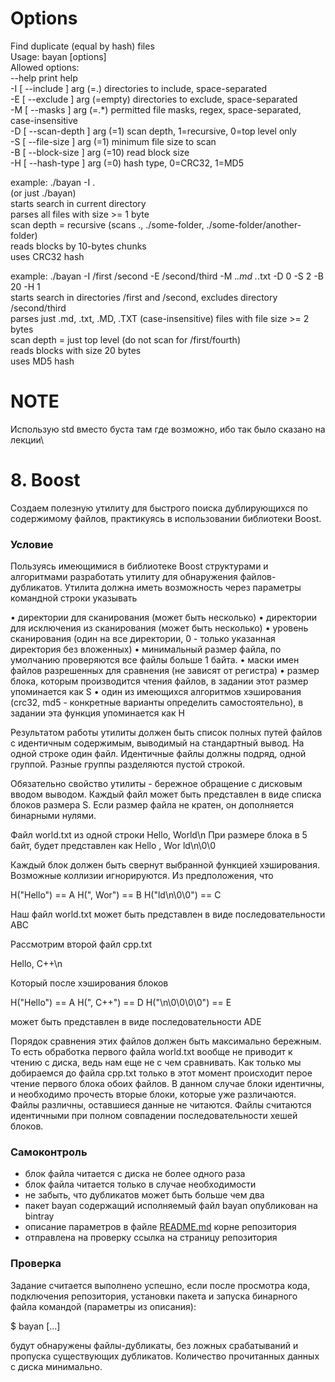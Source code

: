 # Options

Find duplicate (equal by hash) files\
Usage: bayan [options]\
Allowed options:\
  --help                        print help\
  -I [ --include ] arg (=.)     directories to include, space-separated\
  -E [ --exclude ] arg (=empty) directories to exclude, space-separated\
  -M [ --masks ] arg (=.*)      permitted file masks, regex, space-separated,\
                                case-insensitive\
  -D [ --scan-depth ] arg (=1)  scan depth, 1=recursive, 0=top level only\
  -S [ --file-size ] arg (=1)   minimum file size to scan\
  -B [ --block-size ] arg (=10) read block size\
  -H [ --hash-type ] arg (=0)   hash type, 0=CRC32, 1=MD5

example: ./bayan -I .\
(or just ./bayan)\
starts search in current directory\
parses all files with size >= 1 byte\
scan depth = recursive (scans ., ./some-folder, ./some-folder/another-folder)\
reads blocks by 10-bytes chunks\
uses CRC32 hash

example: ./bayan -I /first /second -E /second/third -M .*\.md .*\.txt -D 0 -S 2 -B 20 -H 1\
starts search in directories /first and /second, excludes directory /second/third\
parses just .md, .txt, .MD, .TXT (case-insensitive) files with file size >= 2 bytes\
scan depth = just top level (do not scan for /first/fourth)\
reads blocks with size 20 bytes\
uses MD5 hash

# NOTE
Использую std вместо буста там где возможно, ибо так было сказано на лекции\

# 8. Boost

Создаем полезную утилиту для быстрого поиска дублирующихся по содержимому файлов, практикуясь в использовании библиотеки Boost.

### Условие

Пользуясь имеющимися в библиотеке Boost структурами и алгоритмами
разработать утилиту для обнаружения файлов-дубликатов.
Утилита должна иметь возможность через параметры командной строки
указывать

• директории для сканирования (может быть несколько)
• директории для исключения из сканирования (может быть несколько)
• уровень сканирования (один на все директории, 0 - только указанная
директория без вложенных)
• минимальный размер файла, по умолчанию проверяются все файлы
больше 1 байта.
• маски имен файлов разрешенных для сравнения (не зависят от
регистра)
• размер блока, которым производится чтения файлов, в задании этот
размер упоминается как S
• один из имеющихся алгоритмов хэширования (crc32, md5 -
конкретные варианты определить самостоятельно), в задании
эта функция упоминается как H

Результатом работы утилиты должен быть список полных путей файлов
с идентичным содержимым, выводимый на стандартный вывод. На одной
строке один файл. Идентичные файлы должны подряд, одной группой.
Разные группы разделяются пустой строкой.

Обязательно свойство утилиты - бережное обращение с дисковым вводом
выводом. Каждый файл может быть представлен в виде списка блоков
размера S. Если размер файла не кратен, он дополняется бинарными
нулями.

Файл world.txt из одной строки
Hello, World\n
При размере блока в 5 байт, будет представлен как
Hello
, Wor
ld\n\0\0

Каждый блок должен быть свернут выбранной функцией хэширования.
Возможные коллизии игнорируются. Из предположения, что

H("Hello") == A
H(", Wor") == B
H("ld\n\0\0") == C

Наш файл world.txt может быть представлен в виде последовательности
ABC

Рассмотрим второй файл cpp.txt

Hello, C++\n

Который после хэширования блоков

H("Hello") == A
H(", C++") == D
H("\n\0\0\0\0") == E

может быть представлен в виде последовательности ADE

Порядок сравнения этих файлов должен быть максимально бережным. То
есть обработка первого файла world.txt вообще не приводит к чтению с
диска, ведь нам еще не с чем сравнивать. Как только мы добираемся до
файла cpp.txt только в этот момент происходит перое чтение первого блока
обоих файлов. В данном случае блоки идентичны, и необходимо прочесть
вторые блоки, которые уже различаются. Файлы различны, оставшиеся
данные не читаются.
Файлы считаются идентичными при полном совпадении последовательности
хешей блоков.

### Самоконтроль

- блок файла читается с диска не более одного раза
- блок файла читается только в случае необходимости
- не забыть, что дубликатов может быть больше чем два
- пакет bayan содержащий исполняемый файл bayan опубликован на
bintray
- описание параметров в файле [README.md](http://readme.md/) корне репозитория
- отправлена на проверку ссылка на страницу репозитория

### Проверка

Задание считается выполнено успешно, если после просмотра кода,
подключения репозитория, установки пакета и запуска бинарного файла
командой (параметры из описания):

$ bayan [...]

будут обнаружены файлы-дубликаты, без ложных срабатываний и
пропуска существующих дубликатов.
Количество прочитанных данных с диска минимально.